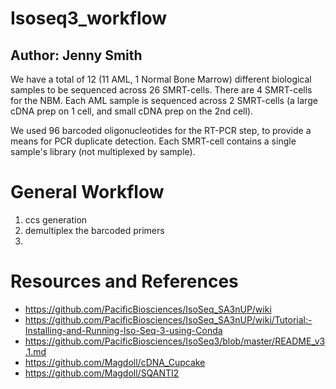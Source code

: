 # Isoseq3_workflow

## Author: Jenny Smith



We have a total of 12 (11 AML, 1 Normal Bone Marrow) different biological samples to be sequenced across 26 SMRT-cells.  There are 4 SMRT-cells for the NBM.  Each AML sample is sequenced across 2 SMRT-cells (a large cDNA prep on 1 cell, and small cDNA prep on the 2nd cell).

We used 96 barcoded oligonucleotides for the RT-PCR step, to provide a means for PCR duplicate detection. Each SMRT-cell contains a single sample's library (not multiplexed by sample).

# General Workflow

1. ccs generation
2. demultiplex the barcoded primers
3.


# Resources and References

- https://github.com/PacificBiosciences/IsoSeq_SA3nUP/wiki
- https://github.com/PacificBiosciences/IsoSeq_SA3nUP/wiki/Tutorial:-Installing-and-Running-Iso-Seq-3-using-Conda
- https://github.com/PacificBiosciences/IsoSeq3/blob/master/README_v3.1.md
- https://github.com/Magdoll/cDNA_Cupcake
- https://github.com/Magdoll/SQANTI2
